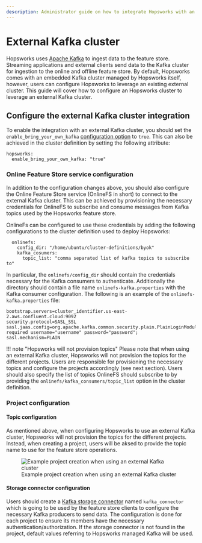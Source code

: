 ```yaml
---
description: Administrator guide on how to integrate Hopsworks with an external Kafka cluster to handle data ingestion into the feature store. 
---
```


# External Kafka cluster

Hopsworks uses [Apache Kafka](https://kafka.apache.org/) to ingest data to the feature store. Streaming applications and external clients send data to the Kafka cluster for ingestion to the online and offline feature store.
By default, Hopsworks comes with an embedded Kafka cluster managed by Hopsworks itself, however, users can configure Hopsworks to leverage an existing external cluster. 
This guide will cover how to configure an Hopsworks cluster to leverage an external Kafka cluster.

## Configure the external Kafka cluster integration

To enable the integration with an external Kafka cluster, you should set the `enable_bring_your_own_kafka` [configuration option](../../admin/variables.md) to `true`.
This can also be achieved in the cluster definition by setting the following attribute:

```
hopsworks:
  enable_bring_your_own_kafka: "true"
```

### Online Feature Store service configuration

In addition to the configuration changes above, you should also configure the Online Feature Store service (OnlineFS in short) to connect to the external Kafka cluster.
This can be achieved by provisioning the necessary credentials for OnlineFS to subscribe and consume messages from Kafka topics used by the Hopsworks feature store.

OnlineFs can be configured to use these credentials by adding the following configurations to the cluster definition used to deploy Hopsworks:

```
  onlinefs:
    config_dir: "/home/ubuntu/cluster-definitions/byok"
    kafka_cosumers:
      topic_list: "comma separated list of kafka topics to subscribe to"
```

In particular, the `onlinefs/config_dir` should contain the credentials necessary for the Kafka consumers to authenticate. 
Additionally the directory should contain a file name `onlinefs-kafka.properties` with the Kafka consumer configuration.
The following is an example of the `onlinefs-kafka.properties` file:

```
bootstrap.servers=cluster_identifier.us-east-2.aws.confluent.cloud:9092
security.protocol=SASL_SSL
sasl.jaas.config=org.apache.kafka.common.security.plain.PlainLoginModule required username="username" password="password";
sasl.mechanism=PLAIN
```

!!! note "Hopsworks will not provision topics"
    Please note that when using an external Kafka cluster, Hopsworks will not provision the topics for the different projects. Users are responsible for provisioning the necessary topics and configure the projects accordingly (see next section).
    Users should also specify the list of topics OnlineFS should subscribe to by providing the `onlinefs/kafka_consumers/topic_list` option in the cluster definition.

### Project configuration

#### Topic configuration

As mentioned above, when configuring Hopsworks to use an external Kafka cluster, Hopsworks will not provision the topics for the different projects. Instead, when creating a project, users will be aksed to provide the topic name to use for the feature store operations.

<p align="center">
  <figure>
    <img src="../../../assets/images/setup_installation/on_prem/byok_project_configuration.png" alt="Example project creation when using an external Kafka cluster">
    <figcaption>Example project creation when using an external Kafka cluster</figcaption>
  </figure>
</p>

#### Storage connector configuration 

Users should create a [Kafka storage connector](../../user_guides/fs/storage_connector/creation/kafka.md) named `kafka_connector` which is going to be used by the feature store clients to configure the necessary Kafka producers to send data.
The configuration is done for each project to ensure its members have the necessary authentication/authorization.
If the storage connector is not found in the project, default values referring to Hopsworks managed Kafka will be used.